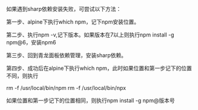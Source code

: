 如果遇到sharp依赖安装失败，可尝试以下方法：

第一步、alpine下执行which npm，记下npm安装位置。

第二步、执行npm -v,记下版本。如果版本在7以上则执行npm install -g npm@6，安装npm6

第三步、回到青龙面板依赖管理，安装sharp依赖。

第四步、成功后在alpine下执行which npm，此时如果位置和第一步记下的位置不同，则执行

rm -f /usr/local/bin/npm
rm -f /usr/local/bin/npx

如果位置和第一步记下的位置相同，则执行npm install -g npm@版本号
